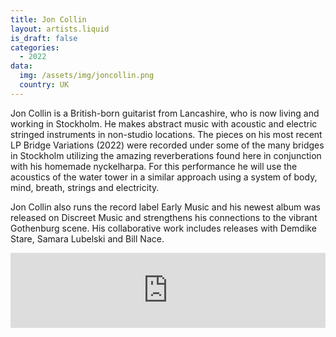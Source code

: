```yaml
---
title: Jon Collin
layout: artists.liquid
is_draft: false
categories:
  - 2022
data:
  img: /assets/img/joncollin.png
  country: UK
---
```


<p>Jon Collin is a British-born guitarist from Lancashire, who is now living and working in Stockholm. He makes abstract music with acoustic and electric stringed instruments in non-studio locations. The pieces on his most recent LP Bridge Variations (2022) were recorded under some of the many bridges in Stockholm utilizing the amazing reverberations found here in conjunction with his homemade nyckelharpa. For this performance he will use the acoustics of the water tower in a similar approach using a system of body, mind, breath, strings and electricity.</p>

<p>Jon Collin also runs the record label Early Music and his newest album was released on Discreet Music and strengthens his connections to the vibrant Gothenburg scene. His collaborative work includes releases with Demdike Stare, Samara Lubelski and Bill Nace. 
</p>

<iframe style="border: 0; width: 100%; height: 120px;" src="https://bandcamp.com/EmbeddedPlayer/album=2292984772/size=large/bgcol=ffffff/linkcol=0687f5/tracklist=false/artwork=small/transparent=true/" seamless><a href="https://joncollin.bandcamp.com/album/bridge-variations-or-the-song-of-stokholm">Bridge Variations (or The Song of Stokholm) by Jon Collin</a></iframe>
